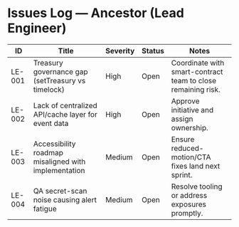 # Issues Log — Ancestor (Lead Engineer)

| ID | Title | Severity | Status | Notes |
|----|-------|----------|--------|-------|
| LE-001 | Treasury governance gap (setTreasury vs timelock) | High | Open | Coordinate with smart-contract team to close remaining risk. |
| LE-002 | Lack of centralized API/cache layer for event data | High | Open | Approve initiative and assign ownership. |
| LE-003 | Accessibility roadmap misaligned with implementation | Medium | Open | Ensure reduced-motion/CTA fixes land next sprint. |
| LE-004 | QA secret-scan noise causing alert fatigue | Medium | Open | Resolve tooling or address exposures promptly. |
